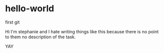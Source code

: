 # hello-world
first git

Hi I'm stephanie
and I hate writing things  like this
because there is no point to them
no description of the task. 

YAY
